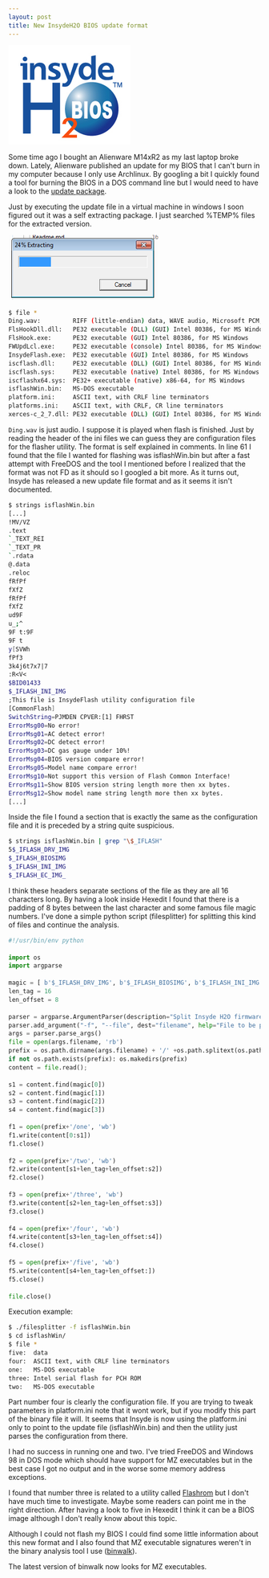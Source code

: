 ```yaml
---
layout: post
title: New InsydeH2O BIOS update format
---
```


![InsydeH2O logo](/assets/2014-06-04/Insyde_logo.jpg)

Some time ago I bought an Alienware M14xR2 as my last laptop broke down. Lately, Alienware published an update for my BIOS that I can't burn in my computer because I only use Archlinux. By googling a bit I quickly found a tool for burning the BIOS in a DOS command line but I would need to have a look to the [update package](http://www.dell.com/support/drivers/es/es/esdhs1/DriverDetails/Product/alienware-m14x-r2?driverId=6CVT8&osCode=W764&fileId=3210572008&languageCode=es&categoryId=BI).

Just by executing the update file in a virtual machine in windows I soon figured out it was a self extracting package. I just searched %TEMP% files for the extracted version.

![Self extractor](/assets/2014-06-04/Self_extractor.png)

```bash
$ file *
Ding.wav:         RIFF (little-endian) data, WAVE audio, Microsoft PCM, 16 bit, stereo 44100 Hz
FlsHookDll.dll:   PE32 executable (DLL) (GUI) Intel 80386, for MS Windows
FlsHook.exe:      PE32 executable (GUI) Intel 80386, for MS Windows
FWUpdLcl.exe:     PE32 executable (console) Intel 80386, for MS Windows
InsydeFlash.exe:  PE32 executable (GUI) Intel 80386, for MS Windows
iscflash.dll:     PE32 executable (DLL) (GUI) Intel 80386, for MS Windows
iscflash.sys:     PE32 executable (native) Intel 80386, for MS Windows
iscflashx64.sys:  PE32+ executable (native) x86-64, for MS Windows
isflashWin.bin:   MS-DOS executable
platform.ini:     ASCII text, with CRLF line terminators
platforms.ini:    ASCII text, with CRLF, CR line terminators
xerces-c_2_7.dll: PE32 executable (DLL) (GUI) Intel 80386, for MS Windows
```

`Ding.wav` is just audio. I suppose it is played when flash is finished.
Just by reading the header of the ini files we can guess they are configuration files for the flasher utility. The format is self explained in comments. In line 61 I found that the file I wanted for flashing was isflashWin.bin but after a fast attempt with FreeDOS and the tool I mentioned before I realized that the format was not FD as it should so I googled a bit more. As it turns out, Insyde has released a new update file format and as it seems it isn't documented.

```bash
$ strings isflashWin.bin
[...]
!MV/VZ
.text
`_TEXT_REI
`_TEXT_PR
`.rdata
@.data
.reloc
fRfPf
fXfZ
fRfPf
fXfZ
ud9F
u_;^
9F t:9F
9F t
y[SVWh
fPf3
3k4j6t7x7|7
:R<V<
$BID01433
$_IFLASH_INI_IMG
;This file is InsydeFlash utility configuration file
[CommonFlash]
SwitchString=PJMDEN CPVER:[1] FHRST
ErrorMsg00=No error!
ErrorMsg01=AC detect error!
ErrorMsg02=DC detect error!
ErrorMsg03=DC gas gauge under 10%!
ErrorMsg04=BIOS version compare error!
ErrorMsg05=Model name compare error!
ErrorMsg10=Not support this version of Flash Common Interface!
ErrorMsg11=Show BIOS version string length more then xx bytes.
ErrorMsg12=Show model name string length more then xx bytes.
[...]
```

Inside the file I found a section that is exactly the same as the configuration file and it is preceded by a string quite suspicious.

```bash
$ strings isflashWin.bin | grep "\$_IFLASH"
5$_IFLASH_DRV_IMG
$_IFLASH_BIOSIMG
$_IFLASH_INI_IMG
$_IFLASH_EC_IMG_
```

I think these headers separate sections of the file as they are all 16 characters long. By having a look inside Hexedit I found that there is a padding of 8 bytes between the last character and some famous file magic numbers. I've done a simple python script (filesplitter) for splitting this kind of files and continue the analysis.

```python
#!/usr/bin/env python

import os
import argparse

magic = [ b'$_IFLASH_DRV_IMG', b'$_IFLASH_BIOSIMG', b'$_IFLASH_INI_IMG', b'$_IFLASH_EC_IMG_' ]
len_tag = 16
len_offset = 8

parser = argparse.ArgumentParser(description="Split Insyde H2O firmware files.")
parser.add_argument("-f", "--file", dest="filename", help="File to be processed.", metavar="file")
args = parser.parse_args()
file = open(args.filename, 'rb')
prefix = os.path.dirname(args.filename) + '/' +os.path.splitext(os.path.basename(args.filename))[0]
if not os.path.exists(prefix): os.makedirs(prefix)
content = file.read();

s1 = content.find(magic[0])
s2 = content.find(magic[1])
s3 = content.find(magic[2])
s4 = content.find(magic[3])

f1 = open(prefix+'/one', 'wb')
f1.write(content[0:s1])
f1.close()

f2 = open(prefix+'/two', 'wb')
f2.write(content[s1+len_tag+len_offset:s2])
f2.close()

f3 = open(prefix+'/three', 'wb')
f3.write(content[s2+len_tag+len_offset:s3])
f3.close()

f4 = open(prefix+'/four', 'wb')
f4.write(content[s3+len_tag+len_offset:s4])
f4.close()

f5 = open(prefix+'/five', 'wb')
f5.write(content[s4+len_tag+len_offset:])
f5.close()

file.close()
```

Execution example:

```bash
$ ./filesplitter -f isflashWin.bin
$ cd isflashWin/
$ file *
five:  data
four:  ASCII text, with CRLF line terminators
one:   MS-DOS executable
three: Intel serial flash for PCH ROM
two:   MS-DOS executable
```

Part number four is clearly the configuration file. If you are trying to tweak parameters in platform.ini note that it wont work, but if you modify this part of the binary file it will. It seems that Insyde is now using the platform.ini only to point to the update file (isflashWin.bin) and then the utility just parses the configuration from there.

I had no success in running one and two. I've tried FreeDOS and Windows 98 in DOS mode which should have support for MZ executables but in the best case I got no output and in the worse some memory address exceptions.

I found that number three is related to a utility called [Flashrom](http://flashrom.org/Flashrom) but I don't have much time to investigate. Maybe some readers can point me in the right direction.
After having a look to five in Hexedit I think it can be a BIOS image although I don't really know about this topic.

Although I could not flash my BIOS I could find some little information about this new format and I also found that MZ executable signatures weren't in the binary analysis tool I use ([binwalk](http://binwalk.com/)). 

The latest version of binwalk now looks for MZ executables.
